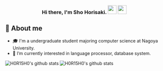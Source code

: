 <h3 align="center">
  Hi there, I'm Sho Horisaki. <img src="https://media.giphy.com/media/hvRJCLFzcasrR4ia7z/giphy.gif" width="28"> <img src="https://emojis.slackmojis.com/emojis/images/1531849430/4246/blob-sunglasses.gif?1531849430" width="28"/>
</h3>

## 📖 About me

* 🎓 I'm a undergraduate student majoring computer science at Nagoya University.
* 🌱 I’m currently interested in language processor, database system.
<!-- * 🌐 You can see some of my projects on <a href="https://horisho.netlify.app/" target="_blank">my portfolio(Japanese)</a> -->

  <img align="center" alt="H0R15H0's github stats" src="https://github-readme-stats.vercel.app/api?username=H0R15H0&count_private=true&show_icons=true&include_all_commits=true&bg_color=30,434343,000000&title_color=fe428e&text_color=f1f1eb"  />
  <img align="center" alt="H0R15H0's github stats" src="https://github-readme-stats.vercel.app/api/top-langs/?username=H0R15H0&count_private=true&layout=compact&langs_count=10&hide=html,css&bg_color=30,000000,434343&title_color=fe428e&text_color=f1f1eb" />
